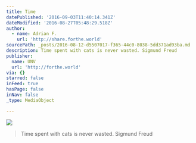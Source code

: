 ```yaml
---
title: Time
datePublished: '2016-09-03T11:40:14.341Z'
dateModified: '2016-08-27T05:48:29.518Z'
author:
  - name: Adrian F.
    url: 'http://share.forthe.world'
sourcePath: _posts/2016-08-12-d5507017-f365-44c0-8038-5dd371ad93ba.md
description: Time spent with cats is never wasted. Sigmund Freud
publisher:
  name: UNV
  url: 'http://forthe.world'
via: {}
starred: false
inFeed: true
hasPage: false
inNav: false
_type: MediaObject

---
```

![](https://the-grid-user-content.s3-us-west-2.amazonaws.com/0be03e70-6d62-4778-b697-9e6c580e5b3d.jpg)

> Time spent with cats is never wasted. Sigmund Freud
